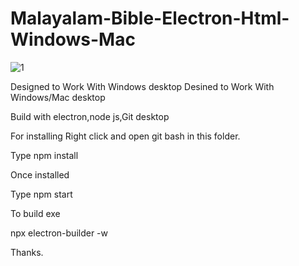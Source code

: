 # Malayalam-Bible-Electron-Html-Windows-Mac

![1](https://user-images.githubusercontent.com/44194211/158976544-c114cf4a-2301-4b1e-808e-ce4edd233bb1.png)

Designed to Work With Windows desktop
Desined to Work With Windows/Mac desktop

Build with electron,node js,Git desktop

For installing Right click and open git bash in this folder.

Type npm install

Once installed

Type npm start

To build exe

npx electron-builder -w

Thanks.
